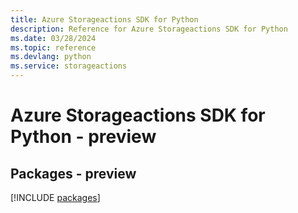 ```yaml
---
title: Azure Storageactions SDK for Python
description: Reference for Azure Storageactions SDK for Python
ms.date: 03/28/2024
ms.topic: reference
ms.devlang: python
ms.service: storageactions
---
```

# Azure Storageactions SDK for Python - preview
## Packages - preview
[!INCLUDE [packages](storageactions-index.md)]